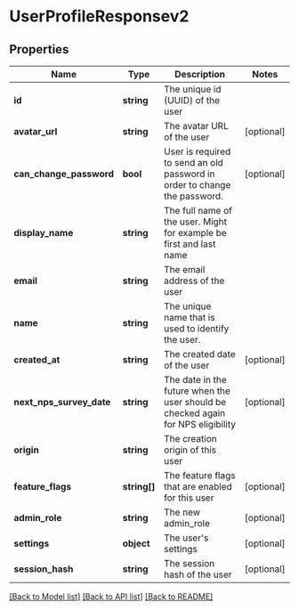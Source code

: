 # UserProfileResponsev2

## Properties
Name | Type | Description | Notes
------------ | ------------- | ------------- | -------------
**id** | **string** | The unique id (UUID) of the user | 
**avatar_url** | **string** | The avatar URL of the user | [optional] 
**can_change_password** | **bool** | User is required to send an old password in order to change the password. | [optional] 
**display_name** | **string** | The full name of the user. Might for example be first and last name | 
**email** | **string** | The email address of the user | 
**name** | **string** | The unique name that is used to identify the user. | 
**created_at** | **string** | The created date of the user | [optional] 
**next_nps_survey_date** | **string** | The date in the future when the user should be checked again for NPS eligibility | [optional] 
**origin** | **string** | The creation origin of this user | 
**feature_flags** | **string[]** | The feature flags that are enabled for this user | [optional] 
**admin_role** | **string** | The new admin_role | [optional] 
**settings** | **object** | The user&#39;s settings | [optional] 
**session_hash** | **string** | The session hash of the user | [optional] 

[[Back to Model list]](../README.md#documentation-for-models) [[Back to API list]](../README.md#documentation-for-api-endpoints) [[Back to README]](../README.md)


